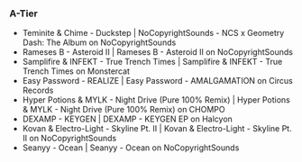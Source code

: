 ### A-Tier

- Teminite & Chime - Duckstep | NoCopyrightSounds - NCS x Geometry Dash: The Album on NoCopyrightSounds
- Rameses B - Asteroid II | Rameses B - Asteroid II on NoCopyrightSounds
- Samplifire & INFEKT - True Trench Times | Samplifire & INFEKT - True Trench Times on Monstercat
- Easy Password - REALIZE | Easy Password - AMALGAMATION on Circus Records
- Hyper Potions & MYLK - Night Drive (Pure 100% Remix) | Hyper Potions & MYLK - Night Drive (Pure 100% Remix) on CHOMPO
- DEXAMP - KEYGEN | DEXAMP - KEYGEN EP on Halcyon
- Kovan & Electro-Light - Skyline Pt. II | Kovan & Electro-Light - Skyline Pt. II on NoCopyrightSounds
- Seanyy - Ocean | Seanyy - Ocean on NoCopyrightSounds
